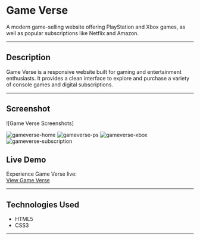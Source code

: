 # Game Verse

A modern game-selling website offering PlayStation and Xbox games, as well as popular subscriptions like Netflix and Amazon.

---

## Description

Game Verse is a responsive website built for gaming and entertainment enthusiasts. It provides a clean interface to explore and purchase a variety of console games and digital subscriptions.

---

## Screenshot

![Game Verse Screenshots]  

![gameverse-home](https://github.com/user-attachments/assets/86230d3d-2aa3-4548-b874-55dcdf1a75d0)
![gameverse-ps](https://github.com/user-attachments/assets/95ca8163-6895-47b7-bd1c-cb7483850520)
![gameverse-xbox](https://github.com/user-attachments/assets/df3dc707-ed9f-4c89-802d-79af002f4075)
![gameverse-subscription](https://github.com/user-attachments/assets/b3c33603-0830-4be0-9678-6ee621069d96)


## Live Demo

Experience Game Verse live:  
[View Game Verse]([URL_TO_LIVE_PROJECT](https://navas28.github.io/Game-website/))  


---

## Technologies Used

- HTML5
- CSS3
---
